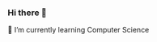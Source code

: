 ### Hi there 👋
🌱 I’m currently learning Computer Science
<!--
**gosunyoung/gosunyoung** is a ✨ _special_ ✨ repository because its `README.md` (this file) appears on your GitHub profile.

Here are some ideas to get you started:
Hello! 
- 🔭 I’m currently working on ...
- 🌱 I’m currently learning web
- 👯 I’m looking to collaborate on ...
- 🤔 I’m looking for help with ...
- 💬 Ask me about dream
- 📫 How to reach me: gasiorowicz10@gmail.com
- 😄 Pronouns: ...
- ⚡ Fun fact: ...
-->
